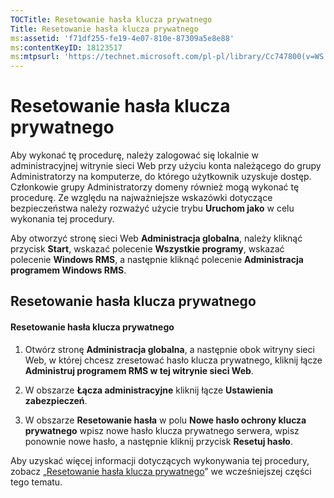 ```yaml
---
TOCTitle: Resetowanie hasła klucza prywatnego
Title: Resetowanie hasła klucza prywatnego
ms:assetid: 'f71df255-fe19-4e07-810e-87309a5e8e88'
ms:contentKeyID: 18123517
ms:mtpsurl: 'https://technet.microsoft.com/pl-pl/library/Cc747800(v=WS.10)'
---
```


Resetowanie hasła klucza prywatnego
===================================

Aby wykonać tę procedurę, należy zalogować się lokalnie w administracyjnej witrynie sieci Web przy użyciu konta należącego do grupy Administratorzy na komputerze, do którego użytkownik uzyskuje dostęp. Członkowie grupy Administratorzy domeny również mogą wykonać tę procedurę. Ze względu na najważniejsze wskazówki dotyczące bezpieczeństwa należy rozważyć użycie trybu **Uruchom jako** w celu wykonania tej procedury.

Aby otworzyć stronę sieci Web **Administracja globalna**, należy kliknąć przycisk **Start**, wskazać polecenie **Wszystkie programy**, wskazać polecenie **Windows RMS**, a następnie kliknąć polecenie **Administracja programem Windows RMS**.

Resetowanie hasła klucza prywatnego
-----------------------------------

#### Resetowanie hasła klucza prywatnego

1.  Otwórz stronę **Administracja globalna**, a następnie obok witryny sieci Web, w której chcesz zresetować hasło klucza prywatnego, kliknij łącze **Administruj programem RMS w tej witrynie sieci Web**.

2.  W obszarze **Łącza administracyjne** kliknij łącze **Ustawienia zabezpieczeń**.

3.  W obszarze **Resetowanie hasła** w polu **Nowe hasło ochrony klucza prywatnego** wpisz nowe hasło klucza prywatnego serwera, wpisz ponownie nowe hasło, a następnie kliknij przycisk **Resetuj hasło**.

Aby uzyskać więcej informacji dotyczących wykonywania tej procedury, zobacz „[Resetowanie hasła klucza prywatnego](https://technet.microsoft.com/ceba927e-a7fd-4b06-bb70-5e5d9d6d099c)” we wcześniejszej części tego tematu.
